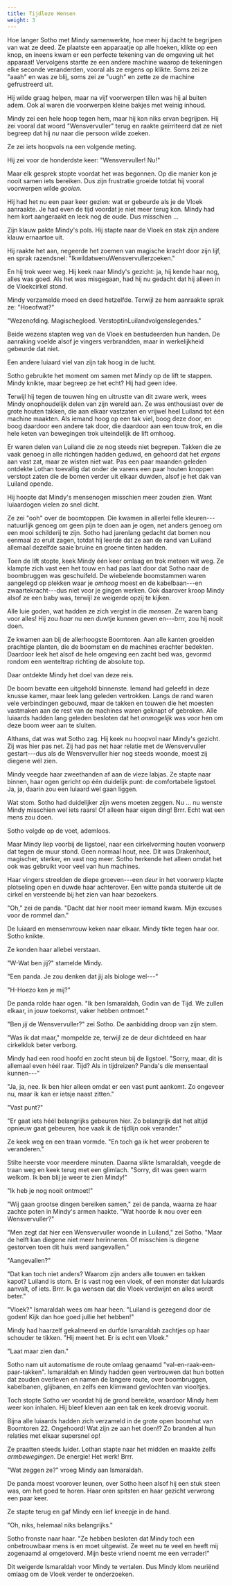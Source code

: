 ```yaml
---
title: Tijdloze Wensen
weight: 3
---
```

Hoe langer Sotho met Mindy samenwerkte, hoe meer hij dacht te begrijpen van wat ze deed. Ze plaatste een apparaatje op alle hoeken, klikte op een knop, en ineens kwam er een perfecte tekening van de omgeving uit het apparaat! Vervolgens startte ze een andere machine waarop de tekeningen elke seconde veranderden, vooral als ze ergens op klikte. Soms zei ze "aaah" en was ze blij, soms zei ze "uugh" en zette ze de machine gefrustreerd uit.

Hij wilde graag helpen, maar na vijf voorwerpen tillen was hij al buiten adem. Ook al waren die voorwerpen kleine bakjes met weinig inhoud. 

Mindy zei een hele hoop tegen hem, maar hij kon niks ervan begrijpen. Hij zei vooral dat woord "Wensvervuller" terug en raakte geïrriteerd dat ze niet begreep dat hij _nu_ naar die persoon wilde zoeken.

Ze zei iets hoopvols na een volgende meting.

Hij zei voor de honderdste keer: "Wensvervuller! Nu!"

Maar elk gesprek stopte voordat het was begonnen. Op die manier kon je nooit samen iets bereiken. Dus zijn frustratie groeide totdat hij vooral voorwerpen wilde _gooien_.

Hij had het nu een paar keer gezien: wat er gebeurde als je de Vloek aanraakte. Je had even de tijd voordat je niet meer terug kon. Mindy had hem kort aangeraakt en leek nog de oude. Dus misschien ...

Zijn klauw pakte Mindy's pols. Hij stapte naar de Vloek en stak zijn andere klauw ernaartoe uit.

Hij raakte het aan, negeerde het zoemen van magische kracht door zijn lijf, en sprak razendsnel: "IkwildatwenuWensvervullerzoeken."

En hij trok weer weg. Hij keek naar Mindy's gezicht: ja, hij kende haar nog, alles was goed. Als het was misgegaan, had hij nu gedacht dat hij alleen in de Vloekcirkel stond.

Mindy verzamelde moed en deed hetzelfde. Terwijl ze hem aanraakte sprak ze: "Hoeofwat?"

"Wezenofding. Magischegloed. VerstoptinLuilandvolgenslegendes."

Beide wezens stapten weg van de Vloek en bestudeerden hun handen. De aanraking voelde alsof je vingers verbrandden, maar in werkelijkheid gebeurde dat niet.

Een andere luiaard viel van zijn tak hoog in de lucht.

Sotho gebruikte het moment om samen met Mindy op de lift te stappen. Mindy knikte, maar begreep ze het echt? Hij had geen idee. 

Terwijl hij tegen de touwen hing en uitrustte van dit zware werk, wees Mindy onophoudelijk delen van zijn wereld aan. Ze was enthousiast over de grote houten takken, die aan elkaar vastzaten en vrijwel heel Luiland tot één machine maakten. Als iemand hoog op een tak viel, boog deze door, en boog daardoor een andere tak door, die daardoor aan een touw trok, en die hele keten van bewegingen trok uiteindelijk de lift omhoog. 

Er waren delen van Luiland die ze nog steeds niet begrepen. Takken die ze vaak genoeg in alle richtingen hadden geduwd, en gehoord dat het _ergens_ aan vast zat, maar ze wisten niet wat. Pas een paar maanden geleden ontdekte Lothan toevallig dat onder de varens een paar houten knoppen verstopt zaten die de bomen verder uit elkaar duwden, alsof je het dak van Luiland opende.

Hij hoopte dat Mindy's mensenogen misschien meer zouden zien. Want luiaardogen vielen zo snel dicht.

Ze zei "ooh" over de boomtoppen. Die kwamen in allerlei felle kleuren---natuurlijk genoeg om geen pijn te doen aan je ogen, net anders genoeg om een mooi schilderij te zijn. Sotho had jarenlang gedacht dat bomen nou eenmaal zo eruit zagen, totdat hij leerde dat ze aan de rand van Luiland allemaal dezelfde saaie bruine en groene tinten hadden.

Toen de lift stopte, keek Mindy één keer omlaag en trok meteen wit weg. Ze klampte zich vast een het touw en had pas laat door dat Sotho naar de boombruggen was geschuifeld. De wiebelende boomstammen waren aangelegd op plekken waar je _omhoog_ moest en de kabelbaan---en zwaartekracht---dus niet voor je gingen werken. Ook daarover kroop Mindy alsof ze een baby was, terwijl ze weigerde opzij te kijken.

Alle luie goden, wat hadden ze zich vergist in die _mensen_. Ze waren bang voor alles! Hij zou _haar_ nu een duwtje kunnen geven en---brrr, zou hij nooit doen.

Ze kwamen aan bij de allerhoogste Boomtoren. Aan alle kanten groeiden prachtige planten, die de boomstam en de machines erachter bedekten. Daardoor leek het alsof de hele omgeving een zacht bed was, gevormd rondom een wenteltrap richting de absolute top.

Daar ontdekte Mindy het doel van deze reis.

De boom bevatte een uitgehold binnenste. Iemand had geleefd in deze knusse kamer, maar leek lang geleden vertrokken. Langs de rand waren vele verbindingen gebouwd, maar de takken en touwen die het moesten vastmaken aan de rest van de machines waren geknapt of gebroken. Alle luiaards hadden lang geleden besloten dat het _onmogelijk_ was voor hen om deze boom weer aan te sluiten.

Althans, dat was wat Sotho zag. Hij keek nu hoopvol naar Mindy's gezicht. Zij was hier pas net. Zij had pas net haar relatie met de Wensvervuller gestart---dus als de Wensvervuller hier nog steeds woonde, moest zij diegene wél zien.

Mindy veegde haar zweethanden af aan de vieze labjas. Ze stapte naar binnen, haar ogen gericht op één duidelijk punt: de comfortabele ligstoel. Ja, ja, daarin zou een luiaard wel gaan liggen. 

Wat stom. Sotho had duidelijker zijn wens moeten zeggen. Nu ... nu wenste Mindy misschien wel iets raars! Of alleen haar eigen ding! Brrr. Echt wat een mens zou doen.

Sotho volgde op de voet, ademloos.

Maar Mindy liep voorbij de ligstoel, naar een cirkelvorming houten voorwerp dat tegen de muur stond. Geen normaal hout, nee. Dit was Drakenhout, magischer, sterker, en vast nog meer. Sotho herkende het alleen omdat het ook was gebruikt voor veel van hun machines.

Haar vingers streelden de diepe groeven---een _deur_ in het voorwerp klapte plotseling open en duwde haar achterover. Een witte panda stuiterde uit de cirkel en versteende bij het zien van haar bezoekers.

"Oh," zei de panda. "Dacht dat hier nooit meer iemand kwam. Mijn excuses voor de rommel dan."

De luiaard en mensenvrouw keken naar elkaar. Mindy tikte tegen haar oor. Sotho knikte. 

Ze konden haar allebei verstaan.

"W-Wat ben jij?" stamelde Mindy.

"Een panda. Je zou denken dat jij als biologe wel---"

"H-Hoezo ken je mij?"

De panda rolde haar ogen. "Ik ben Ismaraldah, Godin van de Tijd. We zullen elkaar, in jouw toekomst, vaker hebben ontmoet."

"Ben _jij_ de Wensvervuller?" zei Sotho. De aanbidding droop van zijn stem.

"Was ik dat maar," mompelde ze, terwijl ze de deur dichtdeed en haar cirkelklok beter verborg.

Mindy had een rood hoofd en zocht steun bij de ligstoel. "Sorry, maar, dit is allemaal even héél raar. Tijd? Als in tijdreizen? Panda's die mensentaal kunnen---"

"Ja, ja, nee. Ik ben hier alleen omdat er een vast punt aankomt. Zo ongeveer nu, maar ik kan er ietsje naast zitten."

"Vast punt?"

"Er gaat iets héél belangrijks gebeuren hier. Zo belangrijk dat het altijd opnieuw gaat gebeuren, hoe vaak ik de tijdlijn ook verander."

Ze keek weg en een traan vormde. "En toch ga ik het weer proberen te veranderen."

Stilte heerste voor meerdere minuten. Daarna slikte Ismaraldah, veegde de traan weg en keek terug met een glimlach. "Sorry, dit was geen warm welkom. Ik ben blij je weer te zien Mindy!"

"Ik heb je nog nooit ontmoet!"

"Wij gaan grootse dingen bereiken samen," zei de panda, waarna ze haar zachte poten in Mindy's armen haakte. "Wat hoorde ik nou over een Wensvervuller?"

"Men zegt dat hier een Wensvervuller woonde in Luiland," zei Sotho. "Maar de helft kan diegene niet meer herinneren. Of misschien is diegene gestorven toen dit huis werd aangevallen."

"Aangevallen?"

"Dat kan toch niet anders? Waarom zijn anders alle touwen en takken kapot? Luiland is stom. Er is vast nog een vloek, of een monster dat luiaards aanvalt, of iets. Brrr. Ik ga wensen dat die Vloek verdwijnt en alles wordt beter."

"Vloek?" Ismaraldah wees om haar heen. "Luiland is gezegend door de goden! Kijk dan hoe goed jullie het hebben!"

Mindy had haarzelf gekalmeerd en durfde Ismaraldah zachtjes op haar schouder te tikken. "Hij meent het. Er is echt een Vloek."

"Laat maar zien dan." 

Sotho nam uit automatisme de route omlaag genaamd "val-en-raak-een-paar-takken". Ismaraldah en Mindy hadden geen vertrouwen dat hun botten dat zouden overleven en namen de langere route, over boombruggen, kabelbanen, glijbanen, en zelfs een klimwand gevlochten van viooltjes.

Toch stopte Sotho ver voordat hij de grond bereikte, waardoor Mindy hem weer kon inhalen. Hij bleef kleven aan een tak en keek droevig vooruit.

Bijna alle luiaards hadden zich verzameld in de grote open boomhut van Boomtoren 22. Ongehoord! Wat zijn ze aan het doen!? Zo branden al hun relaties met elkaar supersnel op!

Ze praatten steeds luider. Lothan stapte naar het midden en maakte zelfs _armbewegingen_. De energie! Het werk! Brrr.

"Wat zeggen ze?" vroeg Mindy aan Ismaraldah. 

De panda moest voorover leunen, over Sotho heen alsof hij een stuk steen was, om het goed te horen. Haar oren spitsten en haar gezicht verwrong een paar keer.

Ze stapte terug en gaf Mindy een lief kneepje in de hand.

"Oh, niks, helemaal niks belangrijks."

Sotho fronste naar haar. "Ze hebben besloten dat Mindy toch een onbetrouwbaar mens is en moet uitgewist. Ze weet nu te veel en heeft mij zogenaamd al omgetoverd. Mijn beste vriend noemt me een verrader!"

Dit weigerde Ismaraldah voor Mindy te vertalen. Dus Mindy klom neuriënd omlaag om de Vloek verder te onderzoeken.